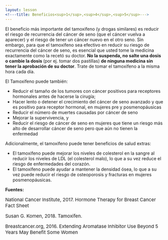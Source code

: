 ```yaml
---
layout: lesson
<!---title: Beneficios<sup>1</sup>,<sup>4</sup>,<sup>5</sup>--->
---
```


El beneficio más importante del tamoxifeno (y drogas similares) es reducir el riesgo de recurrencia del cáncer de seno (que el cáncer vuelva a aparecer) y el riesgo de tener un cáncer nuevo en el otro seno. Sin embargo, para que el tamoxifeno sea efectivo en reducir su riesgo de recurrencia del cáncer de seno, es esencial que usted tome la medicina exactamente como la recetó su doctor. <strong>No la suspenda, no salte una dosis o cambie la dosis </strong>(por ej. tomar dos pastillas) <strong>de ninguna medicina sin tener la aprobación de su doctor</strong>. Trate de tomar el tamoxifeno a la misma hora cada día. 

El Tamoxifeno puede también:
* Reducir el tamaño de los tumores con cáncer positivos para receptores hormonales antes de hacerse la cirugía;
* Hacer lento o detener el crecimiento del cáncer de seno avanzado y que es positivo para receptor hormonal, en mujeres pre y posmenopáusicas
* Reducir el número de muertes causadas por cáncer de seno
* Mejorar la supervivencia, y
* Reducir el riesgo de cáncer de seno en mujeres que tiene un riesgo más alto de desarrollar cáncer de seno pero que aún no tienen la enfermedad

Adicionalmente, el tamoxifeno puede tener beneficios de salud extras:
* El tamoxifeno puede mejorar los niveles de colesterol en la sangre al reducir los niveles de LDL (el colesterol malo), lo que a su vez reduce el riesgo de enfermedades del corazón. 
* El tamoxifeno puede ayudar a mantener la densidad ósea, lo que a su vez puede reducir el riesgo de osteoporosis y fracturas en mujeres posmenopáusicas.

**Fuentes:**

<span style="font-size:15px;">National Cancer Institute, 2017. Hormone Therapy for Breast Cancer Fact Sheet</span>

<span style="font-size:15px;">Susan G. Komen, 2018. Tamoxifen.</span>

<span style="font-size:15px;">Breastcancer.org, 2016. Extending Aromatase Inhibitor Use Beyond 5 Years May Benefit Some Women</span>


